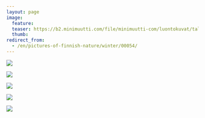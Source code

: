 ```yaml
---
layout: page
image:
  feature:
  teaser: https://b2.minimuutti.com/file/minimuutti-com/luontokuvat/talvi/3/DS44197-245px.jpg
  thumb:
redirect_from:
  - /en/pictures-of-finnish-nature/winter/00054/
---
```


![](https://b2.minimuutti.com/file/minimuutti-com/luontokuvat/talvi/3/DS44178-800px.jpg)

![](https://b2.minimuutti.com/file/minimuutti-com/luontokuvat/talvi/3/DS44179-800px.jpg)

![](https://b2.minimuutti.com/file/minimuutti-com/luontokuvat/talvi/3/DS44181-800px.jpg)

![](https://b2.minimuutti.com/file/minimuutti-com/luontokuvat/talvi/3/DS44196-800px.jpg)

![](https://b2.minimuutti.com/file/minimuutti-com/luontokuvat/talvi/3/DS44197-800px.jpg)
